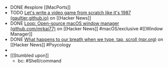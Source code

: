 - DONE #explore [[MacPorts]]
- TODO [Let's write a video game from scratch like it's 1987 (gaultier.github.io)](https://news.ycombinator.com/item?id=40737370) on [[Hacker News]]
- DONE [Loop: Open-source macOS window manager (github.com/mrkai77)](https://news.ycombinator.com/item?id=40717698) on [[Hacker News]] #macOS/exclusive #[[Window Manager]]
- DONE [What happens to our breath when we type, tap, scroll (npr.org)](https://news.ycombinator.com/item?id=40712359) on [[Hacker News]] #Psycology
-
- [[Stumbled upon]]
	- bc: #Shell/command